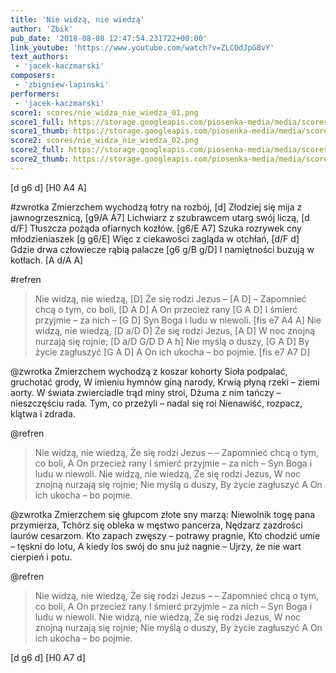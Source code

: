 ```yaml
---
title: 'Nie widzą, nie wiedzą'
author: 'Zbik'
pub_date: '2018-08-08 12:47:54.231722+00:00'
link_youtube: 'https://www.youtube.com/watch?v=ZLCOdJpG8vY'
text_authors:
 - 'jacek-kaczmarski'
composers:
 - 'zbigniew-lapinski'
performers:
 - 'jacek-kaczmarski'
score1: scores/nie_widza_nie_wiedza_01.png
score1_full: https://storage.googleapis.com/piosenka-media/media/scores/nie_widza_nie_wiedza_01.png
score1_thumb: https://storage.googleapis.com/piosenka-media/media/scores/nie_widza_nie_wiedza_01.png.180x0_q85_upscale.png
score2: scores/nie_widza_nie_wiedza_02.png
score2_full: https://storage.googleapis.com/piosenka-media/media/scores/nie_widza_nie_wiedza_02.png
score2_thumb: https://storage.googleapis.com/piosenka-media/media/scores/nie_widza_nie_wiedza_02.png.180x0_q85_upscale.png
---
```


[d g6 d]
[H0 A4 A]

#zwrotka
Zmierzchem wychodzą łotry na rozbój, [d]
Złodziej się mija z jawnogrzesznicą, [g9/A A7]
Lichwiarz z szubrawcem utarg swój liczą, [d d/F]
Tłuszcza pożąda ofiarnych kozłów. [g6/E A7]
Szuka rozrywek cny młodzieniaszek [g g6/E]
Więc z ciekawości zagląda w otchłań, [d/F d]
Gdzie drwa człowiecze rąbią palacze [g6 g/B g/D]
I namiętności buzują w kotłach. [A d/A A]

#refren
>Nie widzą, nie wiedzą, [D]
>Że się rodzi Jezus – [A D]
>– Zapomnieć chcą o tym, co boli, [D A D]
>A On przecież rany [G A D]
>I śmierć przyjmie – za nich – [G D]
>Syn Boga i ludu w niewoli. [fis e7 A4 A]
>Nie widzą, nie wiedzą, [D a/D D]
>Że się rodzi Jezus, [A D]
>W noc znojną nurzają się  rojnie; [D a/D G/D D A h]
>Nie myślą o duszy, [G A D]
>By życie zagłuszyć [G A D]
>A On ich ukocha – bo pojmie. [fis e7 A7 D]

@zwrotka
Zmierzchem wychodzą z koszar kohorty
Sioła podpalać, gruchotać grody,
W imieniu hymnów giną narody,
Krwią płyną rzeki – ziemi aorty.
W świata zwierciadle trąd miny stroi,
Dżuma z nim tańczy – nieszczęściu rada.
Tym, co przeżyli – nadal się roi
Nienawiść, rozpacz, klątwa i zdrada.

@refren
>Nie widzą, nie wiedzą,
>Że się rodzi Jezus –
>– Zapomnieć chcą o tym, co boli,
>A On przecież rany
>I śmierć przyjmie – za nich –
>Syn Boga i ludu w niewoli.
>Nie widzą, nie wiedzą,
>Że się rodzi Jezus,
>W noc znojną nurzają się rojnie;
>Nie myślą o duszy,
>By życie zagłuszyć
>A On ich ukocha – bo pojmie.

@zwrotka
Zmierzchem się głupcom złote sny marzą:
Niewolnik togę pana przymierza,
Tchórz się obleka w męstwo pancerza,
Nędzarz zazdrości laurów cesarzom.
Kto zapach zwęszy – potrawy pragnie,
Kto chodzić umie – tęskni do lotu,
A kiedy los swój do snu już nagnie –
Ujrzy, że nie wart cierpień i potu.

@refren
>Nie widzą, nie wiedzą,
>Że się rodzi Jezus –
>– Zapomnieć chcą o tym, co boli,
>A On przecież rany
>I śmierć przyjmie – za nich –
>Syn Boga i ludu w niewoli.
>Nie widzą, nie wiedzą,
>Że się rodzi Jezus,
>W noc znojną nurzają się rojnie;
>Nie myślą o duszy,
>By życie zagłuszyć
>A On ich ukocha – bo pojmie.

[d g6 d]
[H0 A7 d]
